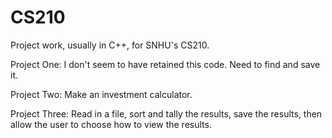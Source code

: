 # CS210
Project work, usually in C++, for SNHU's CS210.

Project One: I don't seem to have retained this code. Need to find and save it.

Project Two: Make an investment calculator.

Project Three: Read in a file, sort and tally the results, save the results, then allow the user to choose how to view the results.
